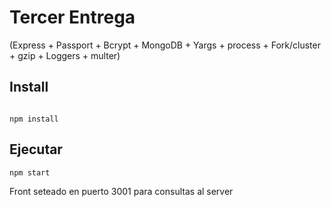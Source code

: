 # Tercer Entrega  

(Express + Passport + Bcrypt + MongoDB + Yargs + process + Fork/cluster + gzip + Loggers + multer)


## Install  

```  

npm install

```  

##  Ejecutar  

```  
npm start

```  

Front seteado en puerto 3001 para consultas al server   